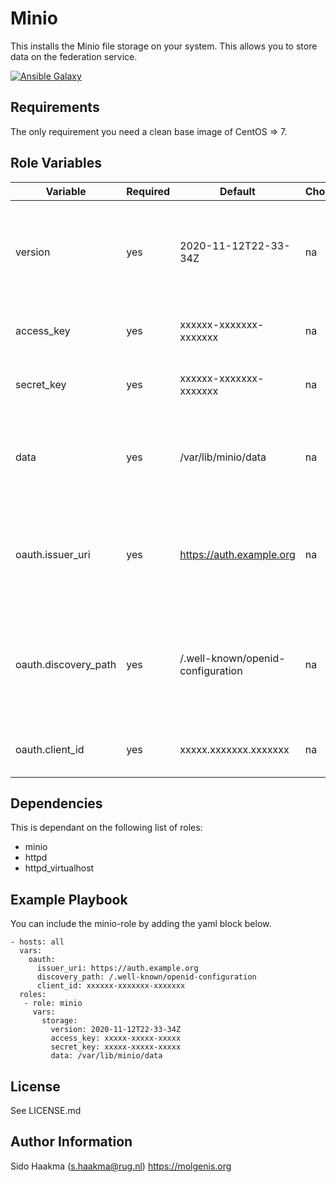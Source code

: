 Minio
=========
This installs the Minio file storage on your system. This allows you to store data on the federation service.

[![Ansible Galaxy](https://img.shields.io/badge/ansible--galaxy-minio-blue.svg)](https://galaxy.ansible.com/molgenis/armadillo/)

Requirements
------------
The only requirement you need a clean base image of CentOS => 7.

Role Variables
--------------
| Variable              | Required | Default                           | Choices  | Comments                                                                                          |
|-----------------------|----------|-----------------------------------|----------|---------------------------------------------------------------------------------------------------| 
| version               | yes      | 2020-11-12T22-33-34Z              | na       | Version of the Minio service. There are monthly releases so you need to upgrade regularly         |
| access_key            | yes      | xxxxxx-xxxxxxx-xxxxxxx            | na       | The access key to access Minio API and webinterface                                               |
| secret_key            | yes      | xxxxxx-xxxxxxx-xxxxxxx            | na       | The secret key to access Minio API and webinterface                                               |
| data                  | yes      | /var/lib/minio/data               | na       | The path on the host system where the of the Minio file storage is stored                         |
| oauth.issuer_uri      | yes      | https://auth.example.org          | na       | The plain url of the authentication server (can be FusionAuth or Keycloack for example            |
| oauth.discovery_path  | yes      | /.well-known/openid-configuration | na       | Discovery path to extract information like the endpoints and other relevant details of the server |
| oauth.client_id       | yes      | xxxxx.xxxxxxx.xxxxxxx             | na       | The client ID of the authentication server                                                        |

Dependencies
------------

This is dependant on the following list of roles:
- minio
- httpd
- httpd_virtualhost

Example Playbook
----------------
You can include the minio-role by adding the yaml block below.

    - hosts: all
      vars:
        oauth: 
          issuer_uri: https://auth.example.org
          discovery_path: /.well-known/openid-configuration
          client_id: xxxxxx-xxxxxxx-xxxxxxx
      roles:
       - role: minio
         vars:
           storage:
             version: 2020-11-12T22-33-34Z
             access_key: xxxxx-xxxxx-xxxxx
             secret_key: xxxxx-xxxxx-xxxxx
             data: /var/lib/minio/data
                   
License
-------
See LICENSE.md

Author Information
------------------
Sido Haakma (s.haakma@rug.nl)
https://molgenis.org